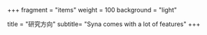 +++
fragment = "items"
weight = 100
background = "light"

title = "研究方向"
subtitle= "Syna comes with a lot of features"
+++
